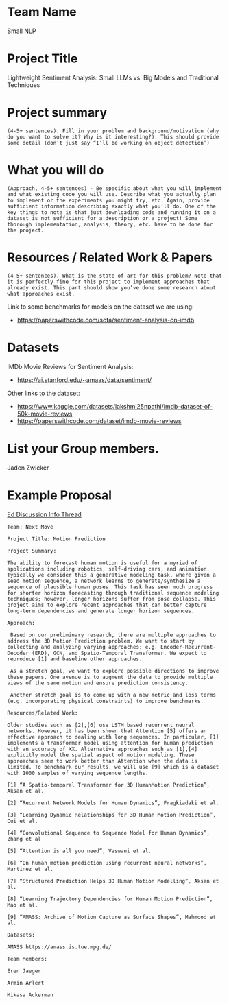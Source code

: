 # Team Name
Small NLP

# Project Title
Lightweight Sentiment Analysis: Small LLMs vs. Big Models and Traditional Techniques

# Project summary
```
(4-5+ sentences). Fill in your problem and background/motivation (why do you want to solve it? Why is it interesting?). This should provide some detail (don’t just say “I’ll be working on object detection”)
```




# What you will do 
``` 
(Approach, 4-5+ sentences) - Be specific about what you will implement and what existing code you will use. Describe what you actually plan to implement or the experiments you might try, etc. Again, provide sufficient information describing exactly what you’ll do. One of the key things to note is that just downloading code and running it on a dataset is not sufficient for a description or a project! Some thorough implementation, analysis, theory, etc. have to be done for the project.
```




# Resources / Related Work & Papers 
``` 
(4-5+ sentences). What is the state of art for this problem? Note that it is perfectly fine for this project to implement approaches that already exist. This part should show you’ve done some research about what approaches exist.
```

Link to some benchmarks for models on the dataset we are using: 
* https://paperswithcode.com/sota/sentiment-analysis-on-imdb




# Datasets 
IMDb Movie Reviews for Sentiment Analysis:
* https://ai.stanford.edu/~amaas/data/sentiment/

Other links to the dataset:
* https://www.kaggle.com/datasets/lakshmi25npathi/imdb-dataset-of-50k-movie-reviews 
* https://paperswithcode.com/dataset/imdb-movie-reviews

# List your Group members.
Jaden Zwicker




# Example Proposal
[Ed Discussion Info Thread](https://edstem.org/us/courses/60909/discussion/5248321)


```
Team: Next Move

Project Title: Motion Prediction

Project Summary: 

The ability to forecast human motion is useful for a myriad of applications including robotics, self-driving cars, and animation. Typically we consider this a generative modeling task, where given a seed motion sequence, a network learns to generate/synthesize a sequence of plausible human poses. This task has seen much progress for shorter horizon forecasting through traditional sequence modeling techniques; however, longer horizons suffer from pose collapse. This project aims to explore recent approaches that can better capture long-term dependencies and generate longer horizon sequences.

Approach:

 Based on our preliminary research, there are multiple approaches to address the 3D Motion Prediction problem. We want to start by collecting and analyzing varying approaches; e.g. Encoder-Recurrent-Decoder (ERD), GCN, and Spatio-Temporal Transformer. We expect to reproduce [1] and baseline other approaches.

 As a stretch goal, we want to explore possible directions to improve these papers. One avenue is to augment the data to provide multiple views of the same motion and ensure prediction consistency.

 Another stretch goal is to come up with a new metric and loss terms (e.g. incorporating physical constraints) to improve benchmarks.

Resources/Related Work:

Older studies such as [2],[6] use LSTM based recurrent neural networks. However, it has been shown that Attention [5] offers an effective approach to dealing with long sequences. In particular, [1] implements a transformer model using attention for human prediction with an accuracy of XX. Alternative approaches such as [1],[4] explicitly model the spatial aspect of motion modeling. These approaches seem to work better than Attention when the data is limited. To benchmark our results, we will use [9] which is a dataset with 1000 samples of varying sequence lengths.

[1] “A Spatio-temporal Transformer for 3D HumanMotion Prediction”, Aksan et al.

[2] “Recurrent Network Models for Human Dynamics”, Fragkiadaki et al.

[3] “Learning Dynamic Relationships for 3D Human Motion Prediction”, Cui et al.

[4] “Convolutional Sequence to Sequence Model for Human Dynamics”, Zhang et al

[5] “Attention is all you need”, Vaswani et al.

[6] “On human motion prediction using recurrent neural networks”, Martinez et al.

[7] “Structured Prediction Helps 3D Human Motion Modelling”, Aksan et al.

[8] “Learning Trajectory Dependencies for Human Motion Prediction”, Mao et al.

[9] “AMASS: Archive of Motion Capture as Surface Shapes”, Mahmood et al.

Datasets:

AMASS https://amass.is.tue.mpg.de/

Team Members:

Eren Jaeger

Armin Arlert

Mikasa Ackerman
```